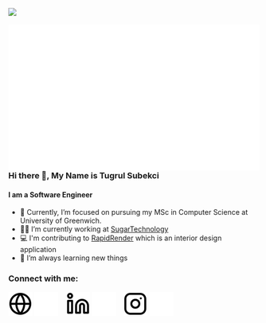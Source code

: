 ![](https://komarev.com/ghpvc/?username=tugrulsubekci)

<a href="#tugrulsubekci">
  <img src="https://github.com/tugrulsubekci/github-stats-transparent/blob/output/generated/overview.svg" alt="macropower" align="right" />
</a>

### Hi there 👋, My Name is Tugrul Subekci
#### I am a Software Engineer
- 📖 Currently, I’m focused on pursuing my MSc in Computer Science at University of Greenwich.
- 🧑‍💼 I’m currently working at [SugarTechnology](https://sugartech.io/)
- 💻 I'm contributing to [RapidRender](https://rapidrender.app/) which is an interior design application
- 🌱 I’m always learning new things


### Connect with me:

[![website](./img/globe-light.svg)](https://tugrulsubekci.me#gh-light-mode-only)
[![website](./img/globe-dark.svg)](https://tugrulsubekci.me#gh-dark-mode-only)
&nbsp;&nbsp;
[![website](./img/linkedin-light.svg)](https://linkedin.com/in/tugrulsubekci#gh-light-mode-only)
[![website](./img/linkedin-dark.svg)](https://linkedin.com/in/tugrulsubekci#gh-dark-mode-only)
&nbsp;&nbsp;
[![website](./img/instagram-light.svg)](https://instagram.com/tugrulsubekci#gh-light-mode-only)
[![website](./img/instagram-dark.svg)](https://instagram.com/tugrulsubekci#gh-dark-mode-only)
